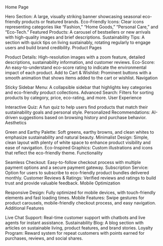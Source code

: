 Home Page

Hero Section: A large, visually striking banner showcasing seasonal eco-friendly products or featured brands.
Eco-Friendly Icons: Clear icons representing categories like “Fashion,” “Home Goods,” “Personal Care,” and “Eco-Tech.”
Featured Products: A carousel of bestsellers or new arrivals with high-quality images and brief descriptions.
Sustainability Tips: A section with quick tips on living sustainably, rotating regularly to engage users and build brand credibility.
Product Pages

Product Details: High-resolution images with a zoom feature, detailed descriptions, sustainability information, and customer reviews.
Eco-Score: An easy-to-understand eco-score rating to indicate the environmental impact of each product.
Add to Cart & Wishlist: Prominent buttons with a smooth animation that shows items added to the cart or wishlist.
Navigation

Sticky Sidebar Menu: A collapsible sidebar that highlights key categories and eco-friendly product collections.
Advanced Search: Filters for sorting products by category, price, eco-rating, and more.
User Experience

Interactive Quiz: A fun quiz to help users find products that match their sustainability goals and personal style.
Personalized Recommendations: AI-driven suggestions based on browsing history and purchase behavior.
Aesthetics

Green and Earthy Palette: Soft greens, earthy browns, and clean whites to emphasize sustainability and natural beauty.
Minimalist Design: Simple, clean layout with plenty of white space to enhance product visibility and ease of navigation.
Eco-Inspired Graphics: Custom illustrations and icons that reflect the eco-friendly theme.
Functionality

Seamless Checkout: Easy-to-follow checkout process with multiple payment options and a secure payment gateway.
Subscription Service: Option for users to subscribe to eco-friendly product bundles delivered monthly.
Customer Reviews & Ratings: Verified reviews and ratings to build trust and provide valuable feedback.
Mobile Optimization

Responsive Design: Fully optimized for mobile devices, with touch-friendly elements and fast loading times.
Mobile Features: Swipe gestures for product carousels, mobile-friendly checkout process, and easy navigation.
Additional Features

Live Chat Support: Real-time customer support with chatbots and live agents for instant assistance.
Sustainability Blog: A blog section with articles on sustainable living, product features, and brand stories.
Loyalty Program: Reward system for repeat customers with points earned for purchases, reviews, and social shares.
